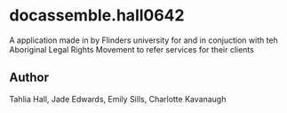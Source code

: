 # docassemble.hall0642

A application made in by Flinders university for and in conjuction with teh Aboriginal Legal Rights Movement to refer services for their clients 

## Author

Tahlia Hall, Jade Edwards, Emily Sills, Charlotte Kavanaugh 

